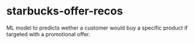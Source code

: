 # starbucks-offer-recos
ML model to predicts wether a customer would buy a specific product if targeted with a promotional offer.
